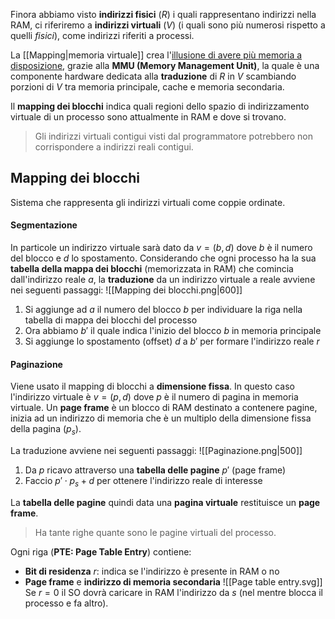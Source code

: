 Finora abbiamo visto **indirizzi fisici** ($R$) i quali rappresentano indirizzi nella RAM, ci riferiremo a **indirizzi virtuali** ($V$) (i quali sono più numerosi rispetto a quelli _fisici_), come indirizzi riferiti a processi.

La [[Mapping|memoria virtuale]] crea l'<u>illusione di avere più memoria a disposizione</u>, grazie alla **MMU (Memory Management Unit)**, la quale è una componente hardware dedicata alla **traduzione** di $R$ in $V$ scambiando porzioni di $V$ tra memoria principale, cache e memoria secondaria.

Il **mapping dei blocchi** indica quali regioni dello spazio di indirizzamento virtuale di un processo sono attualmente in RAM e dove si trovano.
>Gli indirizzi virtuali contigui visti dal programmatore potrebbero non corrispondere a indirizzi reali contigui.
## Mapping dei blocchi
Sistema che rappresenta gli indirizzi virtuali come coppie ordinate.
#### Segmentazione
In particole un indirizzo virtuale sarà dato da $v=(b,d)$ dove $b$ è il numero del blocco e $d$ lo spostamento.
Considerando che ogni processo ha la sua **tabella della mappa dei blocchi** (memorizzata in RAM) che comincia dall'indirizzo reale $a$, la **traduzione** da un indirizzo virtuale a reale avviene nei seguenti passaggi:
![[Mapping dei blocchi.png|600]]
1. Si aggiunge ad $a$ il numero del blocco $b$ per individuare la riga nella tabella di mappa dei blocchi del processo
2. Ora abbiamo $b'$ il quale indica l'inizio del blocco $b$ in memoria principale
3. Si aggiunge lo spostamento (offset) $d$ a $b'$ per formare l'indirizzo reale $r$
#### Paginazione
Viene usato il mapping di blocchi a **dimensione fissa**.
In questo caso l'indirizzo virtuale è $v=(p,d)$ dove $p$ è il numero di pagina in memoria virtuale.
Un **page frame** è un blocco di RAM destinato a contenere pagine, inizia ad un indirizzo di memoria che è un multiplo della dimensione fissa della pagina ($p_s$).

La traduzione avviene nei seguenti passaggi:
![[Paginazione.png|500]]
1. Da $p$ ricavo attraverso una **tabella delle pagine** $p'$ (page frame)
2. Faccio $p'\cdot p_s + d$ per ottenere l'indirizzo reale di interesse

La **tabella delle pagine** quindi data una **pagina virtuale** restituisce un **page frame**.
>Ha tante righe quante sono le pagine virtuali del processo.

Ogni riga (**PTE: Page Table Entry**) contiene:
- **Bit di residenza** $r$: indica se l'indirizzo è presente in RAM o no
- **Page frame** e **indirizzo di memoria secondaria**
![[Page table entry.svg]]
Se $r=0$ il SO dovrà caricare in RAM l'indirizzo da $s$ (nel mentre blocca il processo e fa altro).